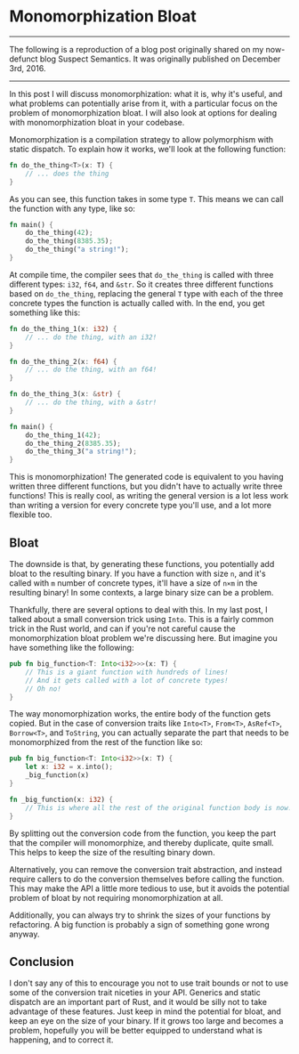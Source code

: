 # Monomorphization Bloat

---

The following is a reproduction of a blog post originally shared on my
now-defunct blog Suspect Semantics. It was originally published on
December 3rd, 2016.

---

In this post I will discuss monomorphization: what it is, why it's useful, and
what problems can potentially arise from it, with a particular focus on the
problem of monomorphization bloat. I will also look at options for dealing with
monomorphization bloat in your codebase.

<!-- more -->

Monomorphization is a compilation strategy to allow polymorphism with static
dispatch. To explain how it works, we'll look at the following function:

```rust
fn do_the_thing<T>(x: T) {
    // ... does the thing    
}
```

As you can see, this function takes in some type `T`. This means we can call
the function with any type, like so:

```rust
fn main() {
    do_the_thing(42);
    do_the_thing(8385.35);
    do_the_thing("a string!");
}
```

At compile time, the compiler sees that `do_the_thing` is called with three
different types: `i32`, `f64`, and `&str`. So it creates three different
functions based on `do_the_thing`, replacing the general `T` type with
each of the three concrete types the function is actually called with. In
the end, you get something like this:

```rust
fn do_the_thing_1(x: i32) {
    // ... do the thing, with an i32!
}

fn do_the_thing_2(x: f64) {
    // ... do the thing, with an f64!
}

fn do_the_thing_3(x: &str) {
    // ... do the thing, with a &str!
}

fn main() {
    do_the_thing_1(42);
    do_the_thing_2(8385.35);
    do_the_thing_3("a string!");
}
```

This is monomorphization! The generated code is equivalent to you having
written three different functions, but you didn't have to actually write
three functions! This is really cool, as writing the general version is
a lot less work than writing a version for every concrete type you'll
use, and a lot more flexible too.

## Bloat

The downside is that, by generating these functions, you potentially add
bloat to the resulting binary. If you have a function with size `n`, and
it's called with `m` number of concrete types, it'll have a size of
`n×m` in the resulting binary! In some contexts, a large binary size can
be a problem.

Thankfully, there are several options to deal with this. In my last post,
I talked about a small conversion trick using `Into`. This is a fairly
common trick in the Rust world, and can if you're not careful cause
the monomorphization bloat problem we're discussing here. But imagine
you have something like the following:

```rust
pub fn big_function<T: Into<i32>>>(x: T) {
    // This is a giant function with hundreds of lines!
    // And it gets called with a lot of concrete types!
    // Oh no!
}
```

The way monomorphization works, the entire body of the function gets copied.
But in the case of conversion traits like `Into<T>`, `From<T>`, `AsRef<T>`,
`Borrow<T>`, and `ToString`, you can actually separate the part that needs to
be monomorphized from the rest of the function like so:

```rust
pub fn big_function<T: Into<i32>>(x: T) {
    let x: i32 = x.into();
    _big_function(x)
}

fn _big_function(x: i32) {
    // This is where all the rest of the original function body is now!
}
```

By splitting out the conversion code from the function, you keep the part that
the compiler will monomorphize, and thereby duplicate, quite small. This helps
to keep the size of the resulting binary down.

Alternatively, you can remove the conversion trait abstraction, and instead
require callers to do the conversion themselves before calling the function.
This may make the API a little more tedious to use, but it avoids the potential
problem of bloat by not requiring monomorphization at all.

Additionally, you can always try to shrink the sizes of your functions by
refactoring. A big function is probably a sign of something gone wrong anyway.

## Conclusion

I don't say any of this to encourage you not to use trait bounds or not to
use some of the conversion trait niceties in your API. Generics and static
dispatch are an important part of Rust, and it would be silly not to take
advantage of these features. Just keep in mind the potential for bloat, and
keep an eye on the size of your binary. If it grows too large and becomes a
problem, hopefully you will be better equipped to understand what is happening,
and to correct it.
